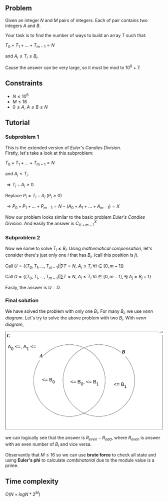 ## Problem
Given an integer $N$ and $M$ pairs of integers. Each of pair contains two integers $A$ and $B$.

Your task is to find the number of ways to build an array $T$ such that:

$T_0 + T_1 + ... + T_{m-1} = N$  

and $A_i \leq T_i \leq B_i$.

Cause the answer can be very large, so it must be mod to $10^9 + 7$.

## Constraints
- $N \leq 10^6$
- $M \leq 16$
- $0 \leq A$, $A \leq B \leq N$

## Tutorial
### Subproblem 1
This is the extended version of *Euler's Candies Division*.  
Firstly, let's take a look at this subproblem:

$T_0 + T_1 + ... + T_{m-1} = N$  
 
and $A_i \leq T_i$.

$\Rightarrow T_i - A_i \geq 0$

Replace $P_i = T_i - A_i$ $(P_i \geq 0)$

$\Rightarrow P_0 + P_1 + ... + P_{m-1} = N - (A_0 + A_1 + ... + A_{m-1}) = X$

Now our problem looks similar to the basic problem *Euler's Candies Division*. And easily the answer is $C_{X + m - 1}^X$

### Subproblem 2
Now we some to solve $T_i \leq B_i$. Using *mathematical compensation*, let's consider there's just only one $i$ that has $B_i$, (call this position is $j$). 

Call $U = \{(T_0, T_1, ..., T_{m-1})| \sum T = N,\  A_i \leq T_i\  \forall i \in [0, m-1] \}$

Call $D = \{(T_0, T_1, ..., T_{m-1})| \sum T = N,\  A_i \leq T_i\  \forall i \in [0, m-1], \exists j\ A_j = B_j + 1 \}$

Easily, the answer is $U - D$.

### Final solution
We have solved the problem with only one $B_i$. For many $B_i$, we use *venn diagram*. Let's try to solve the above problem with two $B_i$. With *venn diagram*, 

![](img/venn.png)

we can logically see that the answer is $R_{even} - R_{odd}$, where $R_{even}$ is answer with an even number of $B_i$ and vice versa. 

Observantly that $M \leq 16$ so we can use **brute force** to check all state and using **Euler's phi** to calculate *combinatorial* due to the module value is a prime.

## Time complexity
$O(N + logN*2^M)$